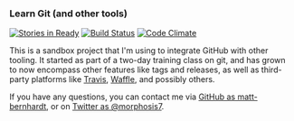 ### Learn Git (and other tools)

[![Stories in Ready](https://badge.waffle.io/matt-bernhardt/learngit.svg?label=ready&title=Ready)](http://waffle.io/matt-bernhardt/learngit)
[![Build Status](https://travis-ci.org/matt-bernhardt/learngit.svg?branch=master)](https://travis-ci.org/matt-bernhardt/learngit)
[![Code Climate](https://codeclimate.com/github/matt-bernhardt/learngit/badges/gpa.svg)](https://codeclimate.com/github/matt-bernhardt/learngit)

This is a sandbox project that I'm using to integrate GitHub with other tooling. It started as part of a two-day training class on git, and has grown to now encompass other features like tags and releases, as well as third-party platforms like [Travis](https://travis-ci.org/), [Waffle](https://waffle.io/), and possibly others.

If you have any questions, you can contact me via [GitHub as matt-bernhardt](https://github.com/matt-bernhardt), or on [Twitter as @morphosis7](https://twitter.com/morphosis7).
